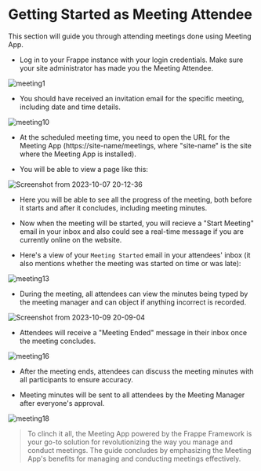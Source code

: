 # Getting Started as Meeting Attendee

This section will guide you through attending meetings done using Meeting App.

- Log in to your Frappe instance with your login credentials. Make sure your site administrator has made you the Meeting Attendee.
 
![meeting1](https://github.com/Diya050/meeting/assets/124448340/eaff4230-6b6f-42fc-b873-bb6aad6ff02e)



- You should have received an invitation email for the specific meeting, including date and time details.
  
![meeting10](https://github.com/Diya050/meeting/assets/124448340/5524638c-0009-46b5-9c35-f2618ecc61a2)


- At the scheduled meeting time, you need to open the URL for the Meeting App (https://site-name/meetings, where "site-name" is the site where the Meeting App is installed).
 
- You will be able to view a page like this:

![Screenshot from 2023-10-07 20-12-36](https://github.com/Diya050/meeting/assets/124448340/9e53c4a1-1ebe-4bb1-9ddf-150c44cebac0)


- Here you will be able to see all the progress of the meeting, both before it starts and after it concludes, including meeting minutes.


- Now when the meeting will be started, you will recieve a "Start Meeting" email in your inbox and also could see a real-time message if you are currently online on the website.

- Here's a view of your `Meeting Started` email in your attendees' inbox (it also mentions whether the meeting was started on time or was late):

![meeting13](https://github.com/Diya050/meeting/assets/124448340/1ea34e1e-639c-4b14-bd91-b1972b963e1c)


- During the meeting, all attendees can view the minutes being typed by the meeting manager and can object if anything incorrect is recorded.

![Screenshot from 2023-10-09 20-09-04](https://github.com/Diya050/meeting/assets/124448340/1c18387a-2f46-4ad7-a46a-baa8eaf1ba6a)



- Attendees will receive a "Meeting Ended" message in their inbox once the meeting concludes.

![meeting16](https://github.com/Diya050/meeting/assets/124448340/8a3bcc26-118b-46a3-bfce-7ed7a44d25ee)



- After the meeting ends, attendees can discuss the meeting minutes with all participants to ensure accuracy.

- Meeting minutes will be sent to all attendees by the Meeting Manager after everyone's approval.
  
![meeting18](https://github.com/Diya050/meeting/assets/124448340/e96b09ae-2688-4be2-b353-d6be458fe50d)


> To clinch it all, the Meeting App powered by the Frappe Framework is your go-to solution for revolutionizing the way you manage and conduct meetings. The guide concludes by emphasizing the Meeting App's benefits for managing and conducting meetings effectively.
